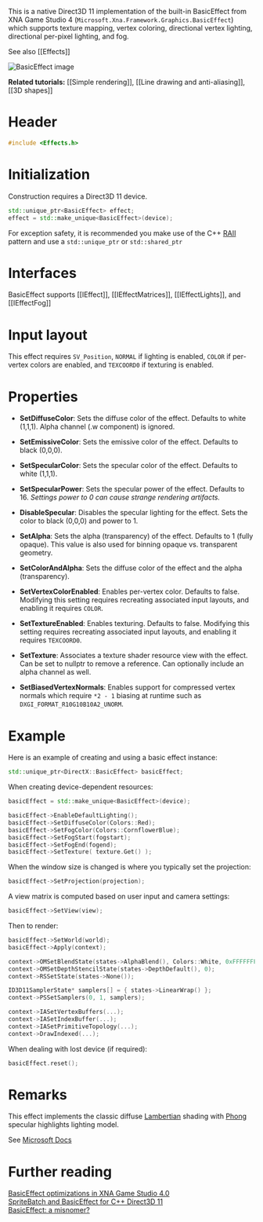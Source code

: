 This is a native Direct3D 11 implementation of the built-in BasicEffect from XNA Game Studio 4 (``Microsoft.Xna.Framework.Graphics.BasicEffect``) which supports texture mapping, vertex coloring, directional vertex lighting, directional per-pixel lighting, and fog.

See also [[Effects]]

![BasicEffect image](https://github.com/Microsoft/DirectXTK/wiki/images/BasicEffect.png)

**Related tutorials:** [[Simple rendering]], [[Line drawing and anti-aliasing]], [[3D shapes]]

# Header
```cpp
#include <Effects.h>
```

# Initialization
Construction requires a Direct3D 11 device.

```cpp
std::unique_ptr<BasicEffect> effect;
effect = std::make_unique<BasicEffect>(device);
```

For exception safety, it is recommended you make use of the C++ [RAII](http://en.wikipedia.org/wiki/Resource_Acquisition_Is_Initialization) pattern and use a ``std::unique_ptr`` or ``std::shared_ptr``

# Interfaces

BasicEffect supports [[IEffect]], [[IEffectMatrices]], [[IEffectLights]], and [[IEffectFog]]

# Input layout
This effect requires ``SV_Position``, ``NORMAL`` if lighting is enabled, ``COLOR`` if per-vertex colors are enabled, and  ``TEXCOORD0`` if texturing is enabled.

# Properties

* **SetDiffuseColor**: Sets the diffuse color of the effect. Defaults to white (1,1,1). Alpha channel (.w component) is ignored.

* **SetEmissiveColor**: Sets the emissive color of the effect. Defaults to black (0,0,0).

* **SetSpecularColor**: Sets the specular color of the effect. Defaults to white (1,1,1).

* **SetSpecularPower**: Sets the specular power of the effect. Defaults to 16. _Settings power to 0 can cause strange rendering artifacts._

* **DisableSpecular**: Disables the specular lighting for the effect. Sets the color to black (0,0,0) and power to 1.

* **SetAlpha**: Sets the alpha (transparency) of the effect. Defaults to 1 (fully opaque). This value is also used for binning opaque vs. transparent geometry.

* **SetColorAndAlpha**: Sets the diffuse color of the effect and the alpha (transparency).

* **SetVertexColorEnabled**: Enables per-vertex color. Defaults to false. Modifying this setting requires recreating associated input layouts, and enabling it requires ``COLOR``.

* **SetTextureEnabled**: Enables texturing. Defaults to false. Modifying this setting requires recreating associated input layouts, and enabling it requires ``TEXCOORD0``.

* **SetTexture**: Associates a texture shader resource view with the effect. Can be set to nullptr to remove a reference. Can optionally include an alpha channel as well.

* **SetBiasedVertexNormals**: Enables support for compressed vertex normals which require ``*2 - 1`` biasing at runtime such as ``DXGI_FORMAT_R10G10B10A2_UNORM``.

# Example
Here is an example of creating and using a basic effect instance:

```cpp
std::unique_ptr<DirectX::BasicEffect> basicEffect;
```

When creating device-dependent resources:

```cpp
basicEffect = std::make_unique<BasicEffect>(device);

basicEffect->EnableDefaultLighting();
basicEffect->SetDiffuseColor(Colors::Red);
basicEffect->SetFogColor(Colors::CornflowerBlue);
basicEffect->SetFogStart(fogstart);
basicEffect->SetFogEnd(fogend);
basicEffect->SetTexture( texture.Get() );
```

When the window size is changed is where you typically set the projection:

```cpp
basicEffect->SetProjection(projection);
```

A view matrix is computed based on user input and camera settings:

```cpp
basicEffect->SetView(view);
```

Then to render:

```cpp
basicEffect->SetWorld(world);
basicEffect->Apply(context);

context->OMSetBlendState(states->AlphaBlend(), Colors::White, 0xFFFFFFFF);
context->OMSetDepthStencilState(states->DepthDefault(), 0);
context->RSSetState(states->None());

ID3D11SamplerState* samplers[] = { states->LinearWrap() };
context->PSSetSamplers(0, 1, samplers);

context->IASetVertexBuffers(...);
context->IASetIndexBuffer(...);
context->IASetPrimitiveTopology(...);
context->DrawIndexed(...);
```

When dealing with lost device (if required):

```cpp
basicEffect.reset();
```

# Remarks

This effect implements the classic diffuse [Lambertian](https://en.wikipedia.org/wiki/Lambertian_reflectance) shading with [Phong](https://en.wikipedia.org/wiki/Phong_reflection_model) specular highlights lighting model.

See [Microsoft Docs](https://docs.microsoft.com/en-us/windows/win32/direct3d9/lights-and-materials)

# Further reading

[BasicEffect optimizations in XNA Game Studio 4.0](http://www.shawnhargreaves.com/blog/basiceffect-optimizations-in-xna-game-studio-4-0.html)  
[SpriteBatch and BasicEffect for C++ Direct3D 11](http://www.shawnhargreaves.com/blog/spritebatch-and-basiceffect-for-c-direct3d-11.html)  
[BasicEffect: a misnomer?]( http://www.shawnhargreaves.com/blog/basiceffect-a-misnomer.html)  
